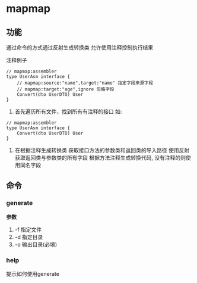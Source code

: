 # mapmap

## 功能
通过命令的方式通过反射生成转换类
允许使用注释控制执行结果

注释例子
```
// mapmap:assembler
type UserAsm interface {
	// mapmap:source:"name",target:"name" 指定字段来源字段
	// mapmap:target:"age",ignore 忽略字段
	Convert(dto UserDTO) User
}
```

1. 首先遍历所有文件，找到所有有注释的接口
如:
```
// mapmap:assembler
type UserAsm interface {
	Convert(dto UserDTO) User
}
```

1. 在根据注释生成转换类
获取接口方法的参数类和返回类的导入路径
使用反射获取返回类与参数类的所有字段
根据方法注释生成转换代码, 没有注释的则使用同名字段

## 命令

### generate

**参数**
1. -f 指定文件
2. -d 指定目录
3. -o 输出目录(必填)


### help
提示如何使用generate
